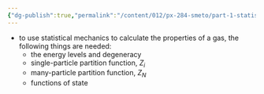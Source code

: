```yaml
---
{"dg-publish":true,"permalink":"/content/012/px-284-smeto/part-1-statistical-mechanics/h-gases/px-284-h0-introduction/","noteIcon":"1","created":"2025-01-09T15:10:53.589+00:00","updated":"2025-01-13T10:11:56.296+00:00"}
---
```


- to use statistical mechanics to calculate the properties of a gas, the following things are needed:
	- the energy levels and degeneracy
	- single-particle partition function, $Z_{i}$
	- many-particle partition function, $Z_N$
	- functions of state
